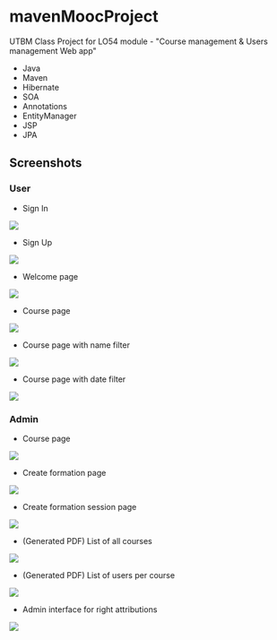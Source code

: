 # mavenMoocProject
UTBM Class Project for LO54 module - "Course management & Users management Web app"
* Java
* Maven
* Hibernate
* SOA
* Annotations
* EntityManager
* JSP
* JPA

## Screenshots
### User
* Sign In 
<img src="https://imgur.com/M7Ja3No"/>

* Sign Up
<img src="https://imgur.com/R5BMskT"/>

* Welcome page
<img src="https://imgur.com/IYdBdKE"/>

* Course page
<img src="https://imgur.com/uvr5n6B"/>

* Course page with name filter
<img src="https://imgur.com/YIKFIie"/>

* Course page with date filter
<img src="https://imgur.com/CBJoNcn"/>

### Admin
* Course page
<img src="https://imgur.com/UjbTHo7"/>

* Create formation page
<img src="https://imgur.com/nTWV1Q8"/>

* Create formation session page
<img src="https://imgur.com/rW36TPp"/>

* (Generated PDF) List of all courses
<img src="https://imgur.com/VMeSXXZ"/>

* (Generated PDF) List of users per course
<img src="https://imgur.com/dj76T0U"/>

* Admin interface for right attributions
<img src="https://imgur.com/LdaaPeV"/>

